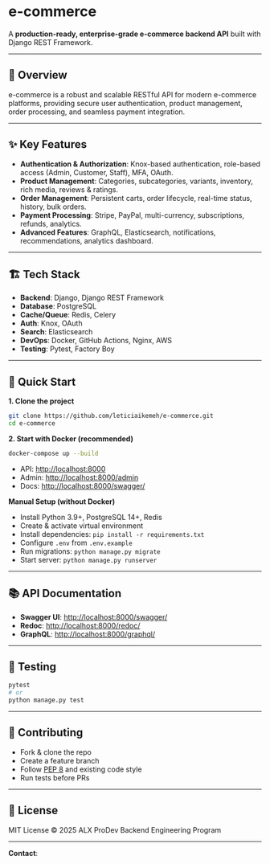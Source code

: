 # e-commerce

A **production-ready, enterprise-grade e-commerce backend API** built with Django REST Framework.

---

## 🚀 Overview

e-commerce is a robust and scalable RESTful API for modern e-commerce platforms, providing secure user authentication, product management, order processing, and seamless payment integration.

---

## ✨ Key Features

* **Authentication & Authorization**: Knox-based authentication, role-based access (Admin, Customer, Staff), MFA, OAuth.
* **Product Management**: Categories, subcategories, variants, inventory, rich media, reviews & ratings.
* **Order Management**: Persistent carts, order lifecycle, real-time status, history, bulk orders.
* **Payment Processing**: Stripe, PayPal, multi-currency, subscriptions, refunds, analytics.
* **Advanced Features**: GraphQL, Elasticsearch, notifications, recommendations, analytics dashboard.

---

## 🏗️ Tech Stack

* **Backend**: Django, Django REST Framework
* **Database**: PostgreSQL
* **Cache/Queue**: Redis, Celery
* **Auth**: Knox, OAuth
* **Search**: Elasticsearch
* **DevOps**: Docker, GitHub Actions, Nginx, AWS
* **Testing**: Pytest, Factory Boy

---

## 🚀 Quick Start

**1. Clone the project**

```bash
git clone https://github.com/leticiaikemeh/e-commerce.git
cd e-commerce
```

**2. Start with Docker (recommended)**

```bash
docker-compose up --build
```

* API: [http://localhost:8000](http://localhost:8000)
* Admin: [http://localhost:8000/admin](http://localhost:8000/admin)
* Docs: [http://localhost:8000/swagger/](http://localhost:8000/swagger/)

**Manual Setup (without Docker)**

* Install Python 3.9+, PostgreSQL 14+, Redis
* Create & activate virtual environment
* Install dependencies:
  `pip install -r requirements.txt`
* Configure `.env` from `.env.example`
* Run migrations:
  `python manage.py migrate`
* Start server:
  `python manage.py runserver`

---

## 📚 API Documentation

* **Swagger UI**: [http://localhost:8000/swagger/](http://localhost:8000/swagger/)
* **Redoc**: [http://localhost:8000/redoc/](http://localhost:8000/redoc/)
* **GraphQL**: [http://localhost:8000/graphql/](http://localhost:8000/graphql/)

---

## 🧪 Testing

```bash
pytest
# or
python manage.py test
```

---

## 🤝 Contributing

* Fork & clone the repo
* Create a feature branch
* Follow [PEP 8](https://peps.python.org/pep-0008/) and existing code style
* Run tests before PRs

---

## 📄 License

MIT License © 2025 ALX ProDev Backend Engineering Program

---

**Contact**:



